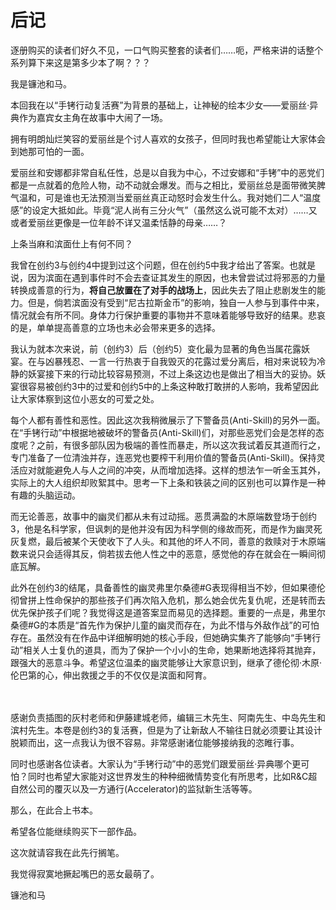 # 后记


逐册购买的读者们好久不见，一口气购买整套的读者们……呃，严格来讲的话整个系列算下来这是第多少本了啊？？？

我是镰池和马。

本回我在以“手铐行动复活赛”为背景的基础上，让神秘的绘本少女——爱丽丝·异典作为嘉宾女主角在故事中大闹了一场。

拥有明朗灿烂笑容的爱丽丝是个讨人喜欢的女孩子，但同时我也希望能让大家体会到她那可怕的一面。

爱丽丝和安娜都非常自私任性，总是以自我为中心，不过安娜和“手铐”中的恶党们都是一点就着的危险人物，动不动就会爆发。而与之相比，爱丽丝总是面带微笑脾气温和，可是谁也无法预测当爱丽丝真正动怒时会发生什么。我对她们二人“温度感”的设定大抵如此。毕竟“泥人尚有三分火气”（虽然这么说可能不太对）……又或者爱丽丝更像是一位年龄不详又温柔恬静的母亲……？

上条当麻和滨面仕上有何不同？

我曾在创约3与创约4中提到过这个问题，但在创约5中我才给出了答案。也就是说，因为滨面在遇到事件时不会去查证其发生的原因，也未曾尝试过将邪恶的力量转换成善意的行为，**将自己放置在了对手的战场上**，因此失去了阻止悲剧发生的能力。但是，倘若滨面没有受到“尼古拉斯金币”的影响，独自一人参与到事件中来，情况就会有所不同。身体力行保护重要的事物并不意味着能够导致好的结果。悲哀的是，单单提高善意的立场也未必会带来更多的选择。

我认为就本次来说，前（创约3）后（创约5）变化最为显著的角色当属花露妖宴。在与凶暴残忍、一言一行热衷于自我毁灭的花露过爱分离后，相对来说较为冷静的妖宴接下来的行动比较容易预测，不过上条这边也是做出了相当大的妥协。妖宴很容易被创约3中的过爱和创约5中的上条这种敢打敢拼的人影响，我希望因此让大家体察到这位小恶女的可爱之处。

每个人都有善性和恶性。因此这次我稍微展示了下警备员(Anti-Skill)的另外一面。在“手铐行动”中根据地被破坏的警备员(Anti-Skill)们，对那些恶党们会是怎样的态度呢？之前，有很多部队因为极端的善性而暴走，所以这次我试着反其道而行之，专门准备了一位清浊并存，连恶党也要榨干利用价值的警备员(Anti-Skill)。保持灵活应对就能避免人与人之间的冲突，从而增加选择。这样的想法乍一听金玉其外，实际上的大人组织却败絮其中。思考一下上条和铁装之间的区别也可以算作是一种有趣的头脑运动。

而无论善恶，故事中的幽灵们都从未有过动摇。恶贯满盈的木原端数登场于创约3，他是名科学家，但讽刺的是他并没有因为科学侧的缘故而死，而是作为幽灵死灰复燃，最后被某个天使收下了人头。和其他的坏人不同，善意的救赎对于木原端数来说只会适得其反，倘若拔去他人性之中的恶意，感觉他的存在就会在一瞬间彻底瓦解。

此外在创约3的结尾，具备善性的幽灵弗里尔桑德#G表现得相当不妙，但如果德伦彻曾拼上性命保护的那些孩子们再次陷入危机，那么她会优先复仇呢，还是转而去优先保护孩子们呢？我觉得这是道答案显而易见的选择题。重要的一点是，弗里尔桑德#G的本质是“首先作为保护儿童的幽灵而存在，为此不惜与外敌作战”的可怕存在。虽然没有在作品中详细解明她的核心手段，但她确实集齐了能够向“手铐行动”相关人士复仇的道具，而为了保护一个小小的生命，她果断地选择将其抛弃，跟强大的恶意斗争。希望这位温柔的幽灵能够让大家意识到，继承了德伦彻·木原·伦巴第的心，伸出救援之手的不仅仅是滨面和阿育。

　

感谢负责插图的灰村老师和伊藤建城老师，编辑三木先生、阿南先生、中岛先生和滨村先生。本卷是创约3的复活赛，但是为了让新敌人不输往日就必须要让其设计脱颖而出，这一点我认为很不容易。非常感谢诸位能够接纳我的恣睢行事。

同时也感谢各位读者。大家认为“手铐行动”中的恶党们跟爱丽丝·异典哪个更可怕？同时也希望大家能对这世界发生的种种细微情势变化有所思考，比如R&C超自然公司的覆灭以及一方通行(Accelerator)的监狱新生活等等。



那么，在此合上书本。

希望各位能继续购买下一部作品。

这次就请容我在此先行搁笔。



我觉得寂寞地撅起嘴巴的恶女最萌了。

镰池和马

